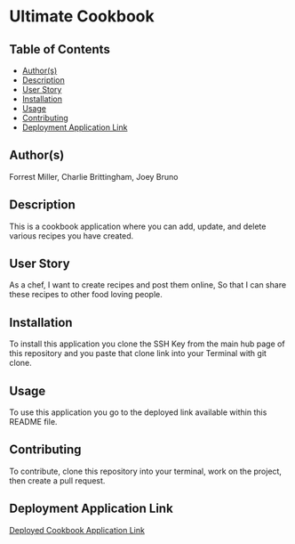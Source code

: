 # Ultimate Cookbook

## Table of Contents
* [Author(s)](#author(s))
* [Description](#description)
* [User Story](#user-story)
* [Installation](#installation)
* [Usage](#usage)
* [Contributing](#contributing)
* [Deployment Application Link](#deployment-application-link)

## Author(s)
Forrest Miller, Charlie Brittingham, Joey Bruno

## Description
This is a cookbook application where you can add, update, and delete various recipes you have created. 

## User Story
As a chef, I want to create recipes and post them online, So that I can share these recipes to other food loving people.

## Installation
To install this application you clone the SSH Key from the main hub page of this repository and you paste that clone link into your Terminal with git clone.

## Usage
To use this application you go to the deployed link available within this README file.

## Contributing
To contribute, clone this repository into your terminal, work on the project, then create a pull request.

## Deployment Application Link
[Deployed Cookbook Application Link](https://fierce-eyrie-83099.herokuapp.com/)

